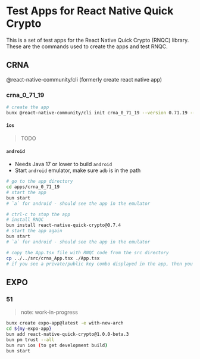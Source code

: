 # Test Apps for React Native Quick Crypto
This is a set of test apps for the React Native Quick Crypto (RNQC) library.  These are the commands used to create the apps and test RNQC.

## CRNA
@react-native-community/cli (formerly create react native app)

### crna_0_71_19

```bash
# create the app
bunx @react-native-community/cli init crna_0_71_19 --version 0.71.19 --install-pods true --skip-git-init true --directory apps/crna_0_71_19
```

#### `ios`

> TODO

#### `android`
* Needs Java 17 or lower to build `android`
* Start `android` emulator, make sure `adb` is in the path

```bash
# go to the app directory
cd apps/crna_0_71_19
# start the app
bun start
# `a` for android - should see the app in the emulator

# ctrl-c to stop the app
# install RNQC
bun install react-native-quick-crypto@0.7.4
# start the app again
bun start
# `a` for android - should see the app in the emulator

# copy the App.tsx file with RNQC code from the src directory
cp ../../src/crna_App.tsx ./App.tsx
# if you see a private/public key combo displayed in the app, then you are good to go 💪 🚀
```


## EXPO

### 51

> note: work-in-progress
```bash
bunx create expo-app@latest -e with-new-arch
cd ${my-expo-app}
bun add react-native-quick-crypto@1.0.0-beta.3
bun pm trust --all
bun run ios (to get development build)
bun start
```
